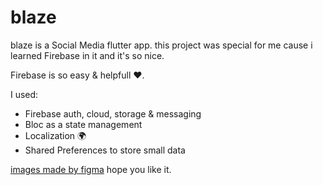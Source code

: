 # blaze

blaze is a Social Media flutter app.
this project was special for me cause i learned Firebase in it and it's so nice.

Firebase is so easy & helpfull ❤️.

I used:
- Firebase auth, cloud, storage & messaging
- Bloc as a state management
- Localization 🌍
- Shared Preferences to store small data

[images made by figma](https://www.figma.com)
hope you like it.
